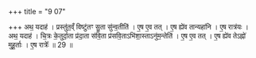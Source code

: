 +++
title = "9 07"

+++
अथ॒ यदाह॑ । प्रस्तु॑त॒व्ँ विष्टु॑तꣳ सु॒ता सु॑न्व॒तीति॑ । ए॒ष ए॒व तत् । ए॒ष ह्ये॑व तान्यहा॑नि । ए॒ष रात्र॑यः ।  अथ॒ यदाह॑ । चि॒त्रः के॒तुर्दा॒ता प्र॑दा॒ता स॑वि॒ता प्र॑सवि॒ताऽभि॑शा॒स्ताऽनु॑म॒न्तेति॑ । ए॒ष ए॒व तत् । ए॒ष ह्ये॑व  तेऽह्नो॑ मुहू॒र्ताः । ए॒ष रात्रेः᳚ ॥ 29 ॥


